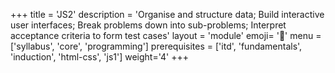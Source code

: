 +++
title = 'JS2'
description = 'Organise and structure data; Build interactive user interfaces; Break problems down into sub-problems; Interpret acceptance criteria to form test cases'
layout = 'module'
emoji= '🐣'
menu = ['syllabus', 'core', 'programming']
prerequisites = ['itd', 'fundamentals', 'induction', 'html-css', 'js1']
weight='4'
+++
